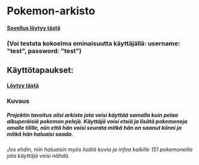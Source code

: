 # Pokemon-arkisto
#### [Sovellus löytyy tästä](https://pokemonarkisto.herokuapp.com/) 
### (Voi testata kokoelma ominaisuutta käyttäjällä: username: "test", password: "test")
## Käyttötapaukset:
#### [Löytyy tästä](https://github.com/ArkMus/Pokemon-arkisto/blob/master/documentation/user_stories.md)

### Kuvaus
##### Projektin tavoitus olisi arkisto jota voisi käyttää samalla kuin pelaa alkuperäisiä pokemon pelejä. Käyttäjä voisi etsiä ja lisätä pokemoneja omalle tilille, niin että hän voisi seurata mitkä hän on saanut kiinni ja mitkä hän haluaisi saada. 

###### Jos ehdin, niin haluaisin myös lisätä kuvia ja infoa kaikille 151 pokemoneille jota käyttäjä voisi nähdä.
